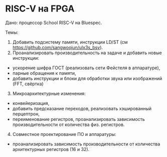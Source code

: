 # RISC-V на FPGA
Дано: процессор School RISC-V на Bluespec.

Темы:
1. Добавить подсистему памяти, инструкции LD/ST (см https://github.com/sangwoojun/ulx3s_bsv). 
2. Проанализировать производительность на задаче и добавить новые инструкции:
  - ускорение шифра ГОСТ (реализовать сети Фейстеля в аппаратуре),
  - парные обращения к памяти,
  - добавить инструкции и блоки для обработки звука или изображений (FFT, свёртка)
3. Микроархитектурные изменения:
  - конвейеризация,
  - добавить предсказание переходов, реализовать хэшированный перцептрон,
  - переименование регистров, проанализировать зависимость производительности от количества физ. регистров.
4. Совместное проектирование ПО и аппаратуры:
  - проанализировать зависимость производительности от количества архитектурных регистров (16 и 32).
